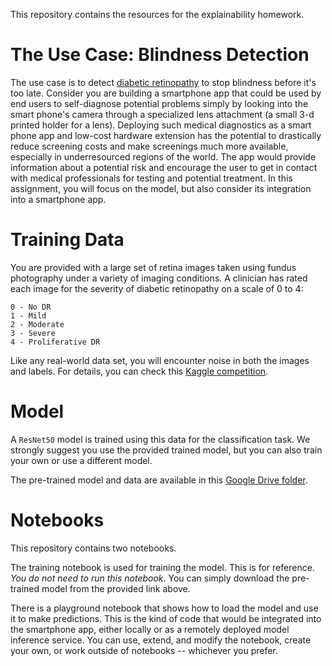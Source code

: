 This repository contains the resources for the explainability homework.

# The Use Case: Blindness Detection 
The use case is to detect [diabetic retinopathy](https://www.nei.nih.gov/learn-about-eye-health/eye-conditions-and-diseases/diabetic-retinopathy) to stop blindness before it's too late. Consider you are building a smartphone app that could be used by end users to self-diagnose potential problems simply by looking into the smart phone's camera through a specialized lens attachment (a small 3-d printed holder for a lens). Deploying such medical diagnostics as a smart phone app and low-cost hardware extension has the potential to drastically reduce screening costs and make screenings much more available, especially in underresourced regions of the world. The app would provide information about a potential risk and encourage the user to get in contact with medical professionals for testing and potential treatment. In this assignment, you will focus on the model, but also consider its integration into a smartphone app.


# Training Data

You are provided with a large set of retina images taken using fundus photography under a variety of imaging conditions.
A clinician has rated each image for the severity of diabetic retinopathy on a scale of 0 to 4:

```
0 - No DR
1 - Mild
2 - Moderate
3 - Severe
4 - Proliferative DR
```

Like any real-world data set, you will encounter noise in both the images and labels. 
For details, you can check this [Kaggle competition](https://www.kaggle.com/c/aptos2019-blindness-detection/overview).

# Model
A `ResNet50` model is trained using this data for the classification task. We strongly suggest you use the provided trained model, but you can also train your own or use a different model.

The pre-trained model and data are available in this [Google Drive folder](https://drive.google.com/drive/folders/1X_tTwEixtZdkVWrCae3LK7maP6m2wF4T?usp=drive_link).

# Notebooks
This repository contains two notebooks. 

The training notebook is used for training the model. This is for reference. *You do not need to run this notebook*. You can simply download the pre-trained model from the provided link above.

There is a playground notebook that shows how to load the model and use it to make predictions. This is the kind of code that would be integrated into the smartphone app, either locally or as a remotely deployed model inference service. You can use, extend, and modify the notebook, create your own, or work outside of notebooks -- whichever you prefer.

